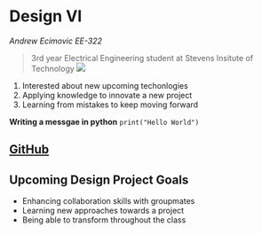 # Design VI
*Andrew Ecimovic EE-322*
> 3rd year Electrical Engineering student at Stevens Insitute of Technology
 ![](https://github.com/andrewec0/EE-322/assets/117099928/02fba1c4-9879-4333-b78b-17adeddaf0c4)
1. Interested about new upcoming techonlogies
2. Applying knowledge to innovate a new project
3. Learning from mistakes to keep moving forward

**Writing a messgae in python** `print("Hello World")`

[GitHub](https://github.com/andrewec0)
---
## Upcoming Design Project Goals
- Enhancing collaboration skills with groupmates
- Learning new approaches towards a project
- Being able to transform throughout the class
